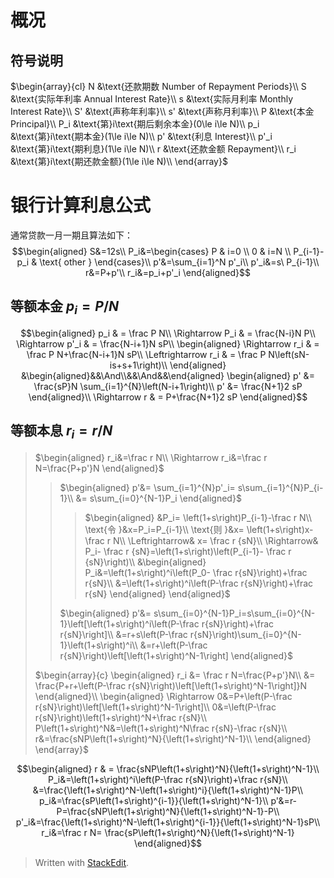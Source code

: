 # 概况
## 符号说明
$\begin{array}{cl}
N		&\text{还款期数 Number of Repayment Periods}\\
S		&\text{实际年利率 Annual Interest Rate}\\
s		&\text{实际月利率 Monthly Interest Rate}\\
S'		&\text{声称年利率}\\
s'		&\text{声称月利率}\\
P		&\text{本金 Principal}\\
P_i	&\text{第}i\text{期后剩余本金}(0\le i\le N)\\
p_i	&\text{第}i\text{期本金}(1\le i\le N)\\
p'		&\text{利息 Interest}\\
p'_i	&\text{第}i\text{期利息}(1\le i\le N)\\
r		&\text{还款金额 Repayment}\\
r_i	&\text{第}i\text{期还款金额}(1\le i\le N)\\
\end{array}$

# 银行计算利息公式

通常贷款一月一期且算法如下：
$$\begin{aligned}
S&=12s\\
P_i&=\begin{cases}
P & i=0 \\
0 & i=N \\
P_{i-1}-p_i & \text{ other }
\end{cases}\\
p'&=\sum_{i=1}^N p'_i\\
p'_i&=s\ P_{i-1}\\
r&=P+p'\\
r_i&=p_i+p'_i
\end{aligned}$$

## 等额本金 $p_i=P/N$

$$\begin{aligned}
p_i  & = \frac P N\\
\Rightarrow  P_i & = \frac{N-i}N P\\
\Rightarrow p'_i & = \frac{N-i+1}N sP\\
\begin{aligned}
\Rightarrow r_i & = \frac P N+\frac{N-i+1}N sP\\
\Leftrightarrow  r_i & = \frac P N\left(sN-is+s+1\right)\\
\end{aligned}
&\begin{aligned}&&\And\\&&\And&&\end{aligned}
\begin{aligned}
p' &= \frac{sP}N \sum_{i=1}^{N}\left(N-i+1\right)\\
p' &= \frac{N+1}2 sP
\end{aligned}\\
\Rightarrow r & = P+\frac{N+1}2 sP
\end{aligned}$$

## 等额本息 $r_i=r/N$

>$\begin{aligned}
>	r_i&=\frac r N\\
>	\Rightarrow  r_i&=\frac r N=\frac{P+p'}N
>\end{aligned}$
>>$\begin{aligned}
>>	p'&= \sum_{i=1}^{N}p'_i= s\sum_{i=1}^{N}P_{i-1}\\
>>	&= s\sum_{i=0}^{N-1}P_i
>>\end{aligned}$
>>>$\begin{aligned}
>>>	&P_i= \left(1+s\right)P_{i-1}-\frac r N\\
>>>	\text{令 }&x=P_i=P_{i-1}\\
>>>	\text{则 }&x= \left(1+s\right)x-\frac r N\\
>>>	\Leftrightarrow& x= \frac r {sN}\\
>>>	\Rightarrow& P_i- \frac r {sN}=\left(1+s\right)\left(P_{i-1}- \frac r {sN}\right)\\
>>>	&\begin{aligned}
>>>		P_i&=\left(1+s\right)^i\left(P_0- \frac r{sN}\right)+\frac r{sN}\\
>>>		&=\left(1+s\right)^i\left(P-\frac r{sN}\right)+\frac r{sN}
>>>	\end{aligned}
>>>\end{aligned}$
>>
>>$\begin{aligned}
p'&= s\sum_{i=0}^{N-1}P_i=s\sum_{i=0}^{N-1}\left[\left(1+s\right)^i\left(P-\frac r{sN}\right)+\frac r{sN}\right]\\
&=r+s\left(P-\frac r{sN}\right)\sum_{i=0}^{N-1}\left(1+s\right)^i\\
&=r+\left(P-\frac r{sN}\right)\left[\left(1+s\right)^N-1\right]
\end{aligned}$
>
>$\begin{array}{c}
\begin{aligned}
r_i &= \frac r N=\frac{P+p'}N\\
&= \frac{P+r+\left(P-\frac r{sN}\right)\left[\left(1+s\right)^N-1\right]}N
\end{aligned}\\
\begin{aligned}
\Rightarrow 0&=P+\left(P-\frac r{sN}\right)\left[\left(1+s\right)^N-1\right]\\
0&=\left(P-\frac r{sN}\right)\left(1+s\right)^N+\frac r{sN}\\
P\left(1+s\right)^N&=\left(1+s\right)^N\frac r{sN}-\frac r{sN}\\
r&=\frac{sNP\left(1+s\right)^N}{\left(1+s\right)^N-1}\\
\end{aligned}
\end{array}$

$$\begin{aligned}
r & = \frac{sNP\left(1+s\right)^N}{\left(1+s\right)^N-1}\\
P_i&=\left(1+s\right)^i\left(P-\frac r{sN}\right)+\frac r{sN}\\
&=\frac{\left(1+s\right)^N-\left(1+s\right)^i}{\left(1+s\right)^N-1}P\\
p_i&=\frac{sP\left(1+s\right)^{i-1}}{\left(1+s\right)^N-1}\\
p'&=r-P=\frac{sNP\left(1+s\right)^N}{\left(1+s\right)^N-1}-P\\
p'_i&=\frac{\left(1+s\right)^N-\left(1+s\right)^{i-1}}{\left(1+s\right)^N-1}sP\\
r_i&=\frac r N= \frac{sP\left(1+s\right)^N}{\left(1+s\right)^N-1}
\end{aligned}$$

> Written with [StackEdit](https://stackedit.io/).
<!--stackedit_data:
eyJoaXN0b3J5IjpbMzQ3MTA0OTA4XX0=
-->